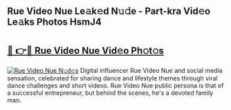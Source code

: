 ## Rue Video Nue Le𝚊k𝚎d N𝚞𝚍e - Part-kra Vid𝚎o Le𝚊ks Photos HsmJ4

# <h2><a href="http://fb2sl0.evod.top/?m=Rue+Video+Nue">🔗 👉🔴 Rue Video Nue Vid𝚎o Ph𝚘t𝚘s</a></h2>

[![Rue Video Nue N𝚞d𝚎s](https://i.imgur.com/8V9OHl7.gif)](http://fb2sl0.evod.top/?m=Rue+Video+Nue)
Digital influencer Rue Video Nue and social media sensation, celebrated for sharing dance and lifestyle themes through viral dance challenges and short videos. Rue Video Nue public persona is that of a successful entrepreneur, but behind the scenes, he's a devoted family man. 

